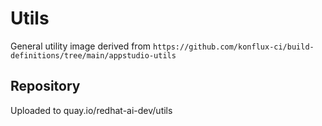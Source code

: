 # Utils

General utility image derived from `https://github.com/konflux-ci/build-definitions/tree/main/appstudio-utils`

## Repository

Uploaded to quay.io/redhat-ai-dev/utils